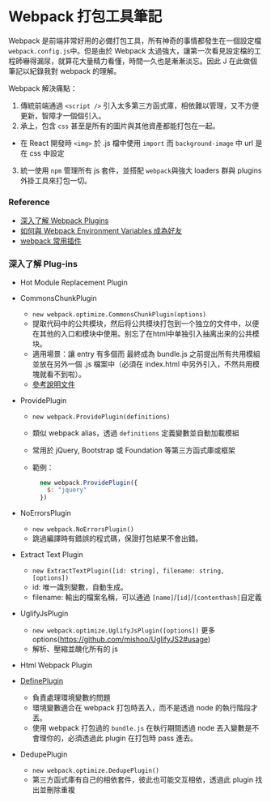 # Webpack 打包工具筆記

Webpack 是前端非常好用的必備打包工具，所有神奇的事情都發生在一個設定檔 ``webpack.config.js``中。但是由於 Webpack 太過強大，讓第一次看見設定檔的工程師嚇得漏尿，就算花大量精力看懂，時間一久也是漸漸淡忘。因此 J 在此做個筆記以紀錄我對 webpack 的理解。

Webpack 解決痛點：

1. 傳統前端通過 ``<script />`` 引入太多第三方函式庫，相依難以管理，又不方便更新，智障才一個個引入。
2. 承上，包含 ``css`` 甚至是所有的圖片與其他資產都能打包在一起。
  * 在 React 開發時 ``<img>`` 於 .js 檔中使用 ``import`` 而 ``background-image`` 中 url 是在 css 中設定
3. 統一使用 ``npm`` 管理所有 js 套件，並搭配 ``webpack``與強大 loaders 群與 plugins 外掛工具來打包一切。

### Reference
* [深入了解 Webpack Plugins](https://rhadow.github.io/2015/05/30/webpack-loaders-and-plugins/)
* [如何與 Webpack Environment Variables 成為好友](http://mz026.logdown.com/posts/385999-webpack-environment-variables)
* [webpack 常用插件](http://www.jianshu.com/p/1eefaeaf6874)

### 深入了解 Plug-ins
* Hot Module Replacement Plugin
* CommonsChunkPlugin
  * ``new webpack.optimize.CommonsChunkPlugin(options)``
  * 提取代码中的公共模块，然后将公共模块打包到一个独立的文件中，以便在其他的入口和模块中使用。别忘了在html中单独引入抽离出来的公共模块。
  * 適用場景：讓 entry 有多個而 最終成為 bundle.js 之前提出所有共用模組並放在另外一個 .js 檔案中（必須在 index.html 中另外引入，不然共用模塊就看不到啦）。
  * [參考說明文件](https://webpack.toobug.net/zh-cn/chapter3/common-chunks-plugin.html)
* ProvidePlugin
  * ``new webpack.ProvidePlugin(definitions)``
  * 類似 webpack alias，透過 ``definitions`` 定義變數並自動加載模組
  * 常用於 jQuery, Bootstrap 或 Foundation 等第三方函式庫或框架
  * 範例：

    ```js
      new webpack.ProvidePlugin({
        $: "jquery"
      })
    ```

* NoErrorsPlugin
  * ``new webpack.NoErrorsPlugin()``
  * 跳過編譯時有錯誤的程式碼，保證打包結果不會出錯。
* Extract Text Plugin
  * ``new ExtractTextPlugin([id: string], filename: string, [options])``
  * id: 唯一識別變數，自動生成。
  * filename: 輸出的檔案名稱，可以通過 ``[name]``/``[id]``/``[contenthash]``自定義
* UglifyJsPlugin
  * ``new webpack.optimize.UglifyJsPlugin([options])`` 更多 options(https://github.com/mishoo/UglifyJS2#usage)
  * 解析、壓縮並醜化所有的 js
* Html Webpack Plugin
* [DefinePlugin](https://webpack.github.io/docs/list-of-plugins.html#defineplugin)
  * 負責處理環境變數的問題
  * 環境變數適合在 webpack 打包時丟入，而不是透過 node 的執行階段才丟。
  * 使用 webpack 打包過的 ``bundle.js`` 在執行期間透過 node 丟入變數是不會理你的，必須透過此 plugin 在打包時 pass 進去。
* DedupePlugin
  * ``new webpack.optimize.DedupePlugin()``
  * 第三方函式庫有自己的相依套件，彼此也可能交互相依，透過此 plugin 找出並刪除重複
